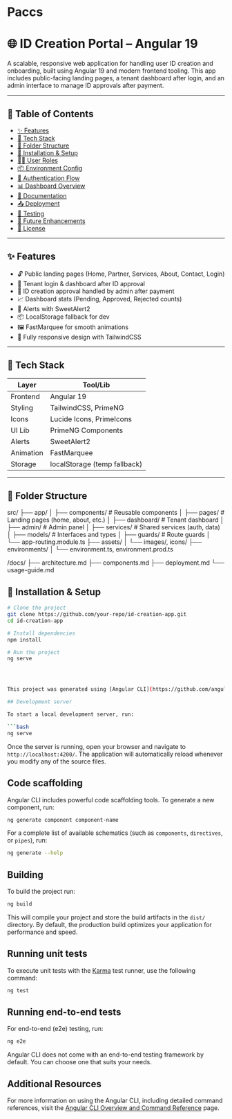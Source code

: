 # Paccs

<!-- ------------------------------- -->

# 🌐 ID Creation Portal – Angular 19

A scalable, responsive web application for handling user ID creation and onboarding, built using Angular 19 and modern frontend tooling. This app includes public-facing landing pages, a tenant dashboard after login, and an admin interface to manage ID approvals after payment.

---

## 📌 Table of Contents

- [✨ Features](#-features)
- [🚀 Tech Stack](#-tech-stack)
- [📁 Folder Structure](#-folder-structure)
- [🔧 Installation & Setup](#-installation--setup)
- [👨‍💼 User Roles](#-user-roles)
- [📦 Environment Config](#-environment-config)
- [🔐 Authentication Flow](#-authentication-flow)
- [📊 Dashboard Overview](#-dashboard-overview)
- [📄 Documentation](#-documentation)
- [📤 Deployment](#-deployment)
- [🧪 Testing](#-testing)
- [📌 Future Enhancements](#-future-enhancements)
- [🪪 License](#-license)

---

## ✨ Features

- 🔓 Public landing pages (Home, Partner, Services, About, Contact, Login)
- 🔐 Tenant login & dashboard after ID approval
- 🎫 ID creation approval handled by admin after payment
- 📈 Dashboard stats (Pending, Approved, Rejected counts)
- 💬 Alerts with SweetAlert2
- 📦 LocalStorage fallback for dev
- 🖼️ FastMarquee for smooth animations
- 🌙 Fully responsive design with TailwindCSS

---

## 🚀 Tech Stack

| Layer     | Tool/Lib                     |
| --------- | ---------------------------- |
| Frontend  | Angular 19                   |
| Styling   | TailwindCSS, PrimeNG         |
| Icons     | Lucide Icons, PrimeIcons     |
| UI Lib    | PrimeNG Components           |
| Alerts    | SweetAlert2                  |
| Animation | FastMarquee                  |
| Storage   | localStorage (temp fallback) |

---

## 📁 Folder Structure

src/
├── app/
│ ├── components/ # Reusable components
│ ├── pages/ # Landing pages (home, about, etc.)
│ ├── dashboard/ # Tenant dashboard
│ ├── admin/ # Admin panel
│ ├── services/ # Shared services (auth, data)
│ ├── models/ # Interfaces and types
│ ├── guards/ # Route guards
│ └── app-routing.module.ts
├── assets/
│ └── images/, icons/
├── environments/
│ └── environment.ts, environment.prod.ts

/docs/
├── architecture.md
├── components.md
├── deployment.md
└── usage-guide.md

## 🔧 Installation & Setup

````bash
# Clone the project
git clone https://github.com/your-repo/id-creation-app.git
cd id-creation-app

# Install dependencies
npm install

# Run the project
ng serve




This project was generated using [Angular CLI](https://github.com/angular/angular-cli) version 19.2.13.

## Development server

To start a local development server, run:

```bash
ng serve
````

Once the server is running, open your browser and navigate to `http://localhost:4200/`. The application will automatically reload whenever you modify any of the source files.

## Code scaffolding

Angular CLI includes powerful code scaffolding tools. To generate a new component, run:

```bash
ng generate component component-name
```

For a complete list of available schematics (such as `components`, `directives`, or `pipes`), run:

```bash
ng generate --help
```

## Building

To build the project run:

```bash
ng build
```

This will compile your project and store the build artifacts in the `dist/` directory. By default, the production build optimizes your application for performance and speed.

## Running unit tests

To execute unit tests with the [Karma](https://karma-runner.github.io) test runner, use the following command:

```bash
ng test
```

## Running end-to-end tests

For end-to-end (e2e) testing, run:

```bash
ng e2e
```

Angular CLI does not come with an end-to-end testing framework by default. You can choose one that suits your needs.

## Additional Resources

For more information on using the Angular CLI, including detailed command references, visit the [Angular CLI Overview and Command Reference](https://angular.dev/tools/cli) page.
